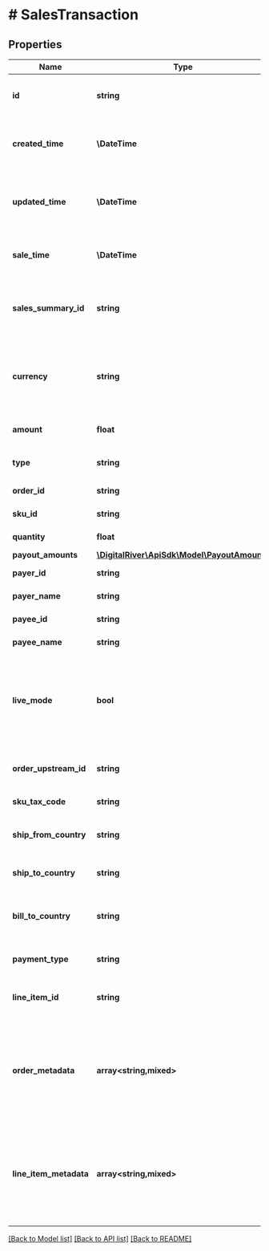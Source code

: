# # SalesTransaction

## Properties

Name | Type | Description | Notes
------------ | ------------- | ------------- | -------------
**id** | **string** | Unique identifier for the sales transaction | [optional]
**created_time** | **\DateTime** | Time at which the sales transaction was created | [optional]
**updated_time** | **\DateTime** | Time at which the sales transaction was last updated. | [optional] [readonly]
**sale_time** | **\DateTime** | Time at which the sales occurred. | [optional]
**sales_summary_id** | **string** | Unique identifier of a Digital River sales summary, if any. | [optional]
**currency** | **string** | Three-letter ISO currency code representing the sale currency. | [optional]
**amount** | **float** | The sales transaction amount. | [optional]
**type** | **string** | Sales transaction type. | [optional]
**order_id** | **string** | Order identifier. | [optional]
**sku_id** | **string** | SKU identifier. | [optional]
**quantity** | **float** | The quantity of the SKU. | [optional]
**payout_amounts** | [**\DigitalRiver\ApiSdk\Model\PayoutAmounts**](PayoutAmounts.md) |  | [optional]
**payer_id** | **string** | The ID of payer. | [optional]
**payer_name** | **string** | The name of the payer | [optional]
**payee_id** | **string** | The ID of the payee. | [optional]
**payee_name** | **string** | The name of the payee. | [optional]
**live_mode** | **bool** | Has the value true if the object exists in live mode or the value false if the object exists in test mode. | [optional]
**order_upstream_id** | **string** | Unique upstream ID for the order. | [optional]
**sku_tax_code** | **string** | The sku tax code. | [optional]
**ship_from_country** | **string** | Country being shipped from. | [optional]
**ship_to_country** | **string** | Country being shipped to. | [optional]
**bill_to_country** | **string** | Country listed on shopper&#39;s billing address. | [optional]
**payment_type** | **string** | Type of payment used. | [optional]
**line_item_id** | **string** | The unique identiier of the line item. | [optional]
**order_metadata** | **array<string,mixed>** | Key-value pairs used to store additional data. Value can be string, boolean or integer types. | [optional]
**line_item_metadata** | **array<string,mixed>** | Key-value pairs used to store additional data. Value can be string, boolean or integer types. | [optional]

[[Back to Model list]](../../README.md#models) [[Back to API list]](../../README.md#endpoints) [[Back to README]](../../README.md)
